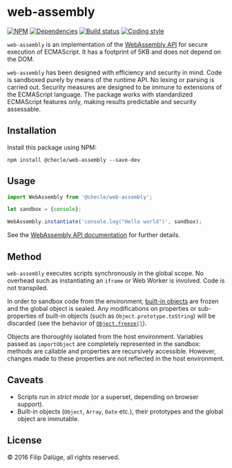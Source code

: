 # web-assembly

[![NPM](https://img.shields.io/npm/v/@checle/web-assembly.svg?maxAge=2592000&style=flat-square)](https://www.npmjs.com/package/@checle/web-assembly)
[![Dependencies](https://img.shields.io/david/checle/web-assembly.svg?maxAge=2592000&style=flat-square)](https://david-dm.org/checle/web-assembly)
[![Build status](https://img.shields.io/travis/checle/web-assembly/master.svg?style=flat-square)](https://travis-ci.org/checle/web-assembly)
[![Coding style](https://img.shields.io/badge/code%20style-standard-blue.svg?style=flat-square)](http://standardjs.com/)

`web-assembly` is an implementation of the [WebAssembly API](https://nodejs.org/api/vm.html) for secure execution of ECMAScript. It has a footprint of 5KB and does not depend on the DOM.

`web-assembly` has been designed with efficiency and security in mind. Code is sandboxed purely by means of the runtime API. No lexing or parsing is carried out. Security measures are designed to be immune to extensions of the ECMAScript language. The package works with standardized ECMAScript features only, making results predictable and security assessable.

## Installation

Install this package using NPM:

    npm install @checle/web-assembly --save-dev

## Usage

```javascript
import WebAssembly from '@checle/web-assembly';

let sandbox = {console};

WebAssembly.instantiate('console.log("Hello world")', sandbox);
```

See the [WebAssembly API documentation](http://webassembly.org/docs/js/) for further details.

## Method

`web-assembly` executes scripts synchronously in the global scope. No
overhead such as instantiating an `iframe` or Web Worker is involved.
Code is not transpiled.

In order to sandbox code from the environment, [built-in
objects](https://es5.github.io/#x15.1) are
frozen and the global object is sealed.
Any modifications on properties or sub-properties of built-in
objects (such as `Object.prototype.toString`)
will be discarded (see the behavior of [`Object.freeze()`](https://developer.mozilla.org/de/docs/Web/JavaScript/Reference/Global_Objects/Object/freeze)).

Objects are thoroughly isolated from the host environment.
Variables passed as `importObject` are completely represented in
the sandbox: methods are callable and properties
are recursively accessible. However, changes made to these
properties are not reflected in the host environment.

## Caveats

* Scripts run in _strict mode_ (or a superset, depending on browser support).
* Built-in objects (`Object`, `Array`, `Date` etc.), their prototypes and the global object are immutable.

## License

© 2016 Filip Dalüge, all rights reserved.
